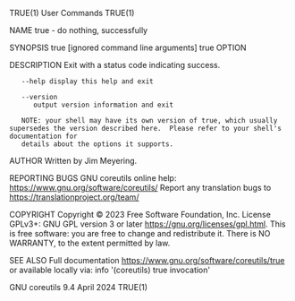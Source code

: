 TRUE(1)									 User Commands								       TRUE(1)

NAME
       true - do nothing, successfully

SYNOPSIS
       true [ignored command line arguments]
       true OPTION

DESCRIPTION
       Exit with a status code indicating success.

       --help display this help and exit

       --version
	      output version information and exit

       NOTE: your shell may have its own version of true, which usually supersedes the version described here.	Please refer to your shell's documentation for
       details about the options it supports.

AUTHOR
       Written by Jim Meyering.

REPORTING BUGS
       GNU coreutils online help: <https://www.gnu.org/software/coreutils/>
       Report any translation bugs to <https://translationproject.org/team/>

COPYRIGHT
       Copyright © 2023 Free Software Foundation, Inc.	License GPLv3+: GNU GPL version 3 or later <https://gnu.org/licenses/gpl.html>.
       This is free software: you are free to change and redistribute it.  There is NO WARRANTY, to the extent permitted by law.

SEE ALSO
       Full documentation <https://www.gnu.org/software/coreutils/true>
       or available locally via: info '(coreutils) true invocation'

GNU coreutils 9.4							  April 2024								       TRUE(1)
